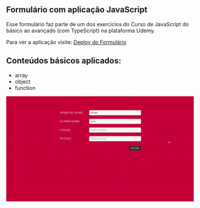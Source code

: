 ## Formulário com aplicação JavaScript

Esse formulário faz parte de um dos exercícios do Curso de JavaScript do básico ao avançado (com TypeScript) na plataforma Udemy. 


Para ver a aplicação visite: [Deploy do Formulário](https://formulario-javascript.vercel.app/)


## Conteúdos básicos aplicados:

- array
- object
- function

![](deploy.gif)



